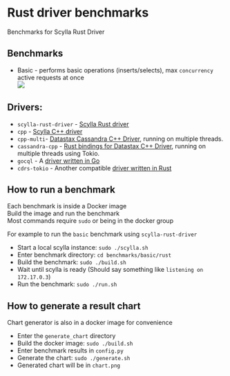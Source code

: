 # Rust driver benchmarks
Benchmarks for Scylla Rust Driver

## Benchmarks
* Basic - performs basic operations (inserts/selects), max `concurrency` active requests at once  
![](images/bench10to7-inserts.svg)

## Drivers:
* `scylla-rust-driver` - [Scylla Rust driver](https://github.com/scylladb/scylla-rust-driver)
* `cpp` - [Scylla C++ driver](https://github.com/scylladb/cpp-driver)
* `cpp-multi`- [Datastax Cassandra C++ Driver](https://github.com/datastax/cpp-driver), running on multiple threads.
* `cassandra-cpp` - [Rust bindings for Datastax C++ Driver](https://github.com/datastax/cpp-driver), running on multiple threads using Tokio.
* `gocql` - A [driver written in Go](https://github.com/gocql/gocql)
* `cdrs-tokio` - Another compatible [driver written in Rust](https://github.com/krojew/cdrs-tokio)

## How to run a benchmark
Each benchmark is inside a Docker image  
Build the image and run the benchmark  
Most commands require `sudo` or being in the docker group

For example to run the `basic` benchmark using `scylla-rust-driver`
* Start a local scylla instance: `sudo ./scylla.sh`
* Enter benchmark directory: `cd benchmarks/basic/rust`
* Build the benchmark: `sudo ./build.sh`
* Wait until scylla is ready (Should say something like `listening on 172.17.0.3`)
* Run the benchmark: `sudo ./run.sh`

## How to generate a result chart
Chart generator is also in a docker image for convenience

* Enter the `generate_chart` directory
* Build the docker image: `sudo ./build.sh`
* Enter benchmark results in `config.py`
* Generate the chart: `sudo ./generate.sh`
* Generated chart will be in `chart.png`
